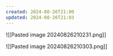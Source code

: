 ```yaml
---
created: 2024-08-26T21:00
updated: 2024-08-26T21:03
---
```



![[Pasted image 20240826210231.png]]

![[Pasted image 20240826210303.png]]

